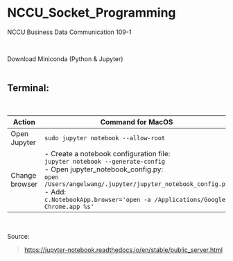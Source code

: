 # NCCU_Socket_Programming
NCCU Business Data Communication 109-1

<br/>

Download Miniconda (Python & Jupyter)
<br/>
<br/>
## Terminal:

<br/>

| Action | Command for MacOS |
| --- | --- |
| Open Jupyter | ```sudo jupyter notebook --allow-root ```|
| Change browser | - Create a notebook configuration file: <br/>```jupyter notebook --generate-config``` <br/> - Open jupyter_notebook_config.py: <br/>```open /Users/angelwang/.jupyter/jupyter_notebook_config.py``` <br/> - Add: <br/>```c.NotebookApp.browser='open -a /Applications/Google\ Chrome.app %s'```|

<br/>

Source:
>https://jupyter-notebook.readthedocs.io/en/stable/public_server.html
